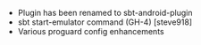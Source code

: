 * Plugin has been renamed to sbt-android-plugin
* sbt start-emulator command (GH-4) [steve918]
* Various proguard config enhancements
